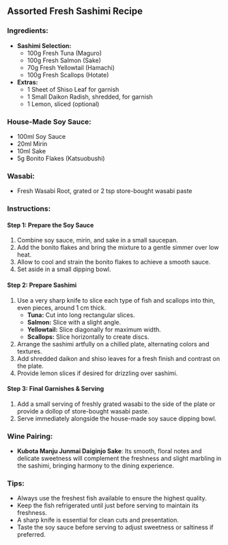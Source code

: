 ## Assorted Fresh Sashimi Recipe

### Ingredients:

- **Sashimi Selection:**
  - 100g Fresh Tuna (Maguro)
  - 100g Fresh Salmon (Sake)
  - 70g Fresh Yellowtail (Hamachi)
  - 100g Fresh Scallops (Hotate)
- **Extras:**
  - 1 Sheet of Shiso Leaf for garnish
  - 1 Small Daikon Radish, shredded, for garnish
  - 1 Lemon, sliced (optional)

### House-Made Soy Sauce:

- 100ml Soy Sauce
- 20ml Mirin
- 10ml Sake
- 5g Bonito Flakes (Katsuobushi)

### Wasabi:

- Fresh Wasabi Root, grated or 2 tsp store-bought wasabi paste

### Instructions:

#### Step 1: Prepare the Soy Sauce 

1. Combine soy sauce, mirin, and sake in a small saucepan.
2. Add the bonito flakes and bring the mixture to a gentle simmer over low heat.
3. Allow to cool and strain the bonito flakes to achieve a smooth sauce.
4. Set aside in a small dipping bowl.

#### Step 2: Prepare Sashimi

1. Use a very sharp knife to slice each type of fish and scallops into thin, even pieces, around 1 cm thick.
   - **Tuna:** Cut into long rectangular slices.
   - **Salmon:** Slice with a slight angle.
   - **Yellowtail:** Slice diagonally for maximum width.
   - **Scallops:** Slice horizontally to create discs.
2. Arrange the sashimi artfully on a chilled plate, alternating colors and textures.
3. Add shredded daikon and shiso leaves for a fresh finish and contrast on the plate.
4. Provide lemon slices if desired for drizzling over sashimi.

#### Step 3: Final Garnishes & Serving

1. Add a small serving of freshly grated wasabi to the side of the plate or provide a dollop of store-bought wasabi paste.
2. Serve immediately alongside the house-made soy sauce dipping bowl.

### Wine Pairing:

- **Kubota Manju Junmai Daiginjo Sake**: Its smooth, floral notes and delicate sweetness will complement the freshness and slight marbling in the sashimi, bringing harmony to the dining experience.

### Tips:

- Always use the freshest fish available to ensure the highest quality.
- Keep the fish refrigerated until just before serving to maintain its freshness.
- A sharp knife is essential for clean cuts and presentation.
- Taste the soy sauce before serving to adjust sweetness or saltiness if preferred.